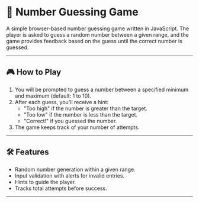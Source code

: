 # 🔢 Number Guessing Game

A simple browser-based number guessing game written in JavaScript. The player is asked to guess a random number between a given range, and the game provides feedback based on the guess until the correct number is guessed.

---

## 🎮 How to Play

1. You will be prompted to guess a number between a specified minimum and maximum (default: 1 to 10).
2. After each guess, you'll receive a hint:
   - "Too high" if the number is greater than the target.
   - "Too low" if the number is less than the target.
   - "Correct!" if you guessed the number.
3. The game keeps track of your number of attempts.

---

## 🛠️ Features

- Random number generation within a given range.
- Input validation with alerts for invalid entries.
- Hints to guide the player.
- Tracks total attempts before success.

---

